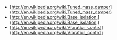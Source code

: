 - [http://en.wikipedia.org/wiki/Tuned_mass_damper](http://en.wikipedia.org/wiki/Tuned_mass_damper)
- [http://en.wikipedia.org/wiki/Base_isolation.](http://en.wikipedia.org/wiki/Base_isolation.)
- [http://en.wikipedia.org/wiki/Vibration_control](http://en.wikipedia.org/wiki/Vibration_control)